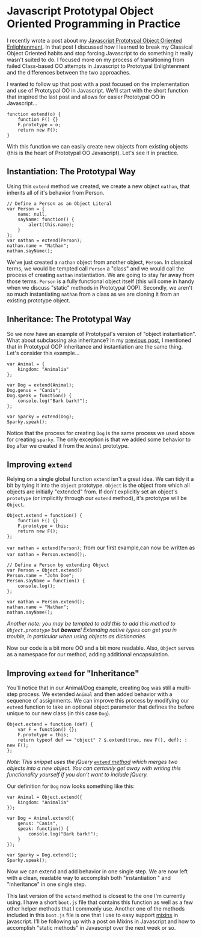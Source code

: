 # Javascript Prototypal Object Oriented Programming in Practice

I recently wrote a post about my [Javascript Prototypal Object
Oriented Enlightenment](http://blog.nategood.com/finally-grasping-prototypical-object-oriented).
 In that post I discussed how I learned to break my Classical Object
Oriented habits and stop forcing Javascript to do something it really
wasn't suited to do.  I focused more on my process of transitioning
from failed Class-based OO attempts in Javascript to Prototypal
Enlightenment and the differences between the two approaches.

I wanted to follow up that post with a post focused on the implementation and
use of Prototypal OO in Javascript.  We'll start with the short
function that inspired the last post and allows for easier Prototypal
OO in Javascript...

    function extend(o) {
        function F() {}
        F.prototype = o;
        return new F();
    }

With this function we can easily create new objects from existing
objects (this is the heart of Prototypal OO Javascript).  Let's see it in
practice.

## Instantiation: The Prototypal Way

Using this `extend` method we created, we create a new object
`nathan`, that inherits all of it's behavior from Person.

    // Define a Person as an Object Literal
    var Person = {
        name: null,
        sayName: function() {
            alert(this.name);
        }
    };
    var nathan = extend(Person);
    nathan.name = "Nathan";
    nathan.sayName();

We've just created a `nathan` object from another object, `Person`.
 In classical terms, we would be tempted call `Person` a "class" and
we would call the process of creating `nathan` instantiation.  We are
going to stay far away from those terms.  `Person` is a fully functional object itself (this will come in
handy when we discuss "static" methods in Prototypal OOP).  Secondly, we aren't so much instantiating `nathan` from a class as we are cloning it from an existing prototype object.

## Inheritance: The Prototypal Way

So we now have an example of Prototypal's version of "object
instantiation".  What about subclassing aka inheritance?  In my
[previous post](http://blog.nategood.com/finally-grasping-prototypical-object-oriented),
I mentioned that in Prototypal OOP inheritance and instantiation are
the same thing.  Let's consider this example...

    var Animal = {
        kingdom: "Animalia"
    };

    var Dog = extend(Animal);
    Dog.genus = "Canis";
    Dog.speak = function() {
        console.log("Bark bark!");
    };

    var Sparky = extend(Dog);
    Sparky.speak();

Notice that the process for creating `Dog` is the same process we used
above for creating `sparky`.  The only exception is that we added some
behavior to `Dog` after we created it from the `Animal` prototype.

## Improving `extend`

Relying on a single global function `extend` isn't a great idea.  We
can tidy it a bit by tying it into the `Object` prototype.  `Object`
is the object from which all objects are initially "extended" from.
If don't explicitly set an object's `prototype` (or implicitly through
our `extend` method), it's prototype will be `Object`.

    Object.extend = function() {
        function F() {}
        F.prototype = this;
        return new F();
    };

`var nathan = extend(Person);` from our first example,can now be
written as `var nathan = Person.extend();`.

    // Define a Person by extending Object
    var Person = Object.extend()
    Person.name = "John Doe";
    Person.sayName = function() {
        console.log();
    };

    var nathan = Person.extend();
    nathan.name = "Nathan";
    nathan.sayName();

_Another note: you may be tempted to add this to add this method to `Object.prototype` but **beware**! Extending native types can get you in trouble, in particular when using objects as dictionaries._

Now our code is a bit more OO and a bit more readable.  Also, `Object`
serves as a namespace for our method, adding additional encapsulation.

## Improving `extend` for "Inheritance"

You'll notice that in our Animal/Dog example, creating `Dog` was still
a multi-step process.  We extended `Animal` and then added behavior
with a sequence of assignments.  We can improve this process by
modifying our `extend` function to take an optional object parameter
that defines the before unique to our new class (in this case `Dog`).

    Object.extend = function (def) {
        var F = function() {};
        F.prototype = this;
        return typeof def == "object" ? $.extend(true, new F(), def); : new F();
    };

_Note: This snippet uses the jQuery [`extend`
method](http://api.jquery.com/jQuery.extend/) which merges two objects
into a new object.  You can certainly get away with writing this
functionality yourself if you don't want to include jQuery._

Our definition for `Dog` now looks something like this:

    var Animal = Object.extend({
        kingdom: "Animalia"
    });

    var Dog = Animal.extend({
        genus: "Canis",
        speak: function() {
            console.log("Bark bark!");
        }
    });

    var Sparky = Dog.extend();
    Sparky.speak();

Now we can extend and add behavior in one single step.  We are now
left with a clean, readable way to accomplish both "instantiation "
and "inheritance" in one single step.

This last version of the `extend` method is closest to the one I'm
currently using.  I have a short `boot.js` file that contains this
function as well as a few other helper methods that I commonly use.
Another one of the methods included in this `boot.js` file is one that
I use to easy support [mixins](http://en.wikipedia.org/wiki/Mixin) in
javascript.  I'll be following up with a post on Mixins in Javascript
and how to accomplish "static methods" in Javascript over the next
week or so.

